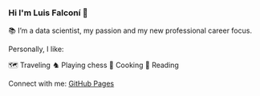### Hi I'm Luis Falconí 👋

📚 I’m a data scientist, my passion and my new professional career focus.

Personally, I like:

🗺 Traveling 
♞ Playing chess
🥘 Cooking
📖 Reading

Connect with me:
[GitHub Pages](https://lufarapcode.github.io/portafolio/)

